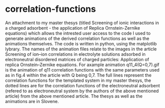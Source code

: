 # correlation-functions
An attachment to my master thesys (titled Screening of ionic interactions in a charged adsorbent - the application of Replica Ornstein-Zernike equations)
which allows the intrested user access to the code I used to generate animations of the derived correlation functions 
as well as the animations themselves. The code is written in python, using the matplotlib lybrary.
The names of the animation files relate to the images in the article Screening of ion–ion correlations in electrolyte solutions adsorbed
in electroneutral disordered matrices of charged particles: Application of replica Ornstein–Zernike equations. For axample animation q11_4(Q=0,7).gif 
is the animation of q11 correlation functions with the same parameters used as in fig.4 within the article with Q being 0,7. 
The full lines represent the correlation functions for the templated system in my master thesys, the dotted lines are for the correlation functions 
of the electroneutral adsorbent (refered to as electroneutral system by the authors of the above mentioned article)  from the above mentioned article. The thesys as well as the animations are in Slovene.
